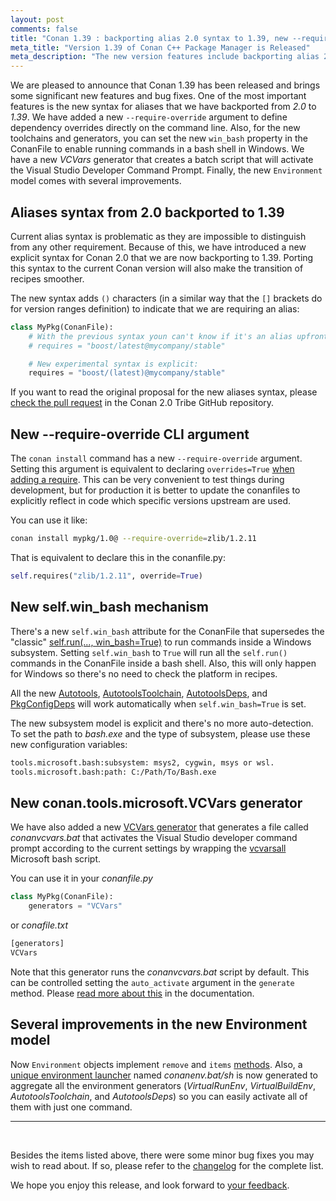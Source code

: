 ```yaml
---
layout: post
comments: false
title: "Conan 1.39 : backporting alias 2.0 syntax to 1.39, new --require-override CLI argument, new win_bash attribute in conanfiles to better manage Windows subsystems, new VCVars generator, several improvements in the new Environment model."
meta_title: "Version 1.39 of Conan C++ Package Manager is Released"
meta_description: "The new version features include backporting alias 2.0 syntax to 1.39, new --require-override CLI argument, new win_bash attribute in conanfiles and more..."
---
```


<script type="application/ld+json">
{ "@context": "https://schema.org", 
 "@type": "TechArticle",
 "headline": "Version 1.39 of Conan C++ Package Manager is Released",
 "alternativeHeadline": "Learn all about the new 1.39 Conan C/C++ package manager version",
 "image": "https://docs.conan.io/en/latest/_images/frogarian.png",
 "author": "Conan Team", 
 "genre": "C/C++", 
 "keywords": "c c++ package manager conan release", 
 "publisher": {
    "@type": "Organization",
    "name": "Conan.io",
    "logo": {
      "@type": "ImageObject",
      "url": "https://media.jfrog.com/wp-content/uploads/2017/07/20134853/conan-logo-text.svg"
    }
},
 "datePublished": "2021-09-05",
 "description": "Backporting alias 2.0 syntax to 1.39, new --require-override CLI argument, new win_bash attribute in conanfiles to better manage Windows subsystems, new VCVars generator, several improvements in the new Environment model.",
 }
</script>

We are pleased to announce that Conan 1.39 has been released and brings some
significant new features and bug fixes. One of the most important features is the new syntax for aliases
that we have backported from *2.0* to *1.39*. We have added a new `--require-override` argument to define
dependency overrides directly on the command line. Also, for the new toolchains and generators, you can
set the new `win_bash` property in the ConanFile to enable running commands in a bash shell in
Windows. We have a new _VCVars_ generator that creates a batch script that will activate the
Visual Studio Developer Command Prompt. Finally, the new `Environment` model comes with several
improvements.

## Aliases syntax from 2.0 backported to 1.39

Current alias syntax is problematic as they are impossible to distinguish from any other requirement.
Because of this, we have introduced a new explicit syntax for Conan 2.0 that we are now backporting to
1.39. Porting this syntax to the current Conan version will also make the transition of recipes smoother.

The new syntax adds `()` characters (in a similar way that the `[]` brackets do for version ranges
definition) to indicate that we are requiring an alias:

```python
class MyPkg(ConanFile):
    # With the previous syntax youn can't know if it's an alias upfront:
    # requires = "boost/latest@mycompany/stable"

    # New experimental syntax is explicit:
    requires = "boost/(latest)@mycompany/stable"
```

If you want to read the original proposal for the new aliases syntax, please [check the pull
request](https://github.com/conan-io/tribe/pull/25) in the Conan 2.0 Tribe GitHub repository.

## New --require-override CLI argument

The `conan install` command has a new `--require-override` argument. Setting this argument is
equivalent to declaring `overrides=True` [when adding a
require](https://docs.conan.io/en/latest/reference/conanfile/methods.html#requirements). This can be
very convenient to test things during development, but for production it is better to update the
conanfiles to explicitly reflect in code which specific versions upstream are used.

You can use it like:

```bash
conan install mypkg/1.0@ --require-override=zlib/1.2.11

```

That is equivalent to declare this in the conanfile.py:

```python
self.requires("zlib/1.2.11", override=True)
```

## New self.win_bash mechanism

There's a new `self.win_bash` attribute for the ConanFile that supersedes the "classic"
[self.run(...,
win_bash=True)](https://docs.conan.io/en/latest/systems_cross_building/windows_subsystems.html#self-run)
to run commands inside a Windows subsystem. Setting `self.win_bash` to `True` will run all the
`self.run()` commands in the ConanFile inside a bash shell. Also, this will only happen for Windows
so there's no need to check the platform in recipes.

All the new
[Autotools](https://docs.conan.io/en/latest/reference/conanfile/tools/gnu/autotools.html),
[AutotoolsToolchain](https://docs.conan.io/en/latest/reference/conanfile/tools/gnu/autotoolstoolchain.html),
[AutotoolsDeps](https://docs.conan.io/en/latest/reference/conanfile/tools/gnu/autotoolsdeps.html), and
[PkgConfigDeps](https://docs.conan.io/en/latest/reference/conanfile/tools/gnu/pkgconfigdeps.html#pkgconfigdeps)
will work automatically when `self.win_bash=True` is set.

The new subsystem model is explicit and there's no more auto-detection. To set the path to _bash.exe_
and the type of subsystem, please use these new configuration variables:

```txt
tools.microsoft.bash:subsystem: msys2, cygwin, msys or wsl.
tools.microsoft.bash:path: C:/Path/To/Bash.exe
```

## New conan.tools.microsoft.VCVars generator

We have also added a new [VCVars
generator](https://docs.conan.io/en/latest/reference/conanfile/tools/microsoft.html#vcvars) that
generates a file called _conanvcvars.bat_ that activates the Visual Studio developer command prompt
according to the current settings by wrapping the
[vcvarsall](https://docs.microsoft.com/en-us/cpp/build/building-on-the-command-line?view=msvc-160&viewFallbackFrom=vs-2017)
Microsoft bash script.

You can use it in your _conanfile.py_

```python
class MyPkg(ConanFile):
    generators = "VCVars"
```

or _conafile.txt_

```python
[generators]
VCVars
```

Note that this generator runs the _conanvcvars.bat_ script by default. This can be controlled setting the
`auto_activate` argument in the `generate` method. Please [read more about
this](https://docs.conan.io/en/latest/reference/conanfile/tools/microsoft.html#generate) in the
documentation.

## Several improvements in the new Environment model

Now `Environment` objects implement `remove` and `items`
[methods](https://docs.conan.io/en/latest/reference/conanfile/tools/env/environment.html#variable-declaration).
Also, a [unique environment
launcher](https://docs.conan.io/en/latest/reference/conanfile/tools/env/environment.html#creating-launcher-files)
named _conanenv.bat/sh_ is now generated to aggregate all the environment generators
(_VirtualRunEnv_, _VirtualBuildEnv_, _AutotoolsToolchain_, and _AutotoolsDeps_) so you can easily
activate all of them with just one command.

---

<br>

Besides the items listed above, there were some minor bug fixes you may wish to
read about. If so, please refer to the
[changelog](https://docs.conan.io/en/latest/changelog.html#jul-2021) for the
complete list.

We hope you enjoy this release, and look forward to [your
feedback](https://github.com/conan-io/conan/issues).
